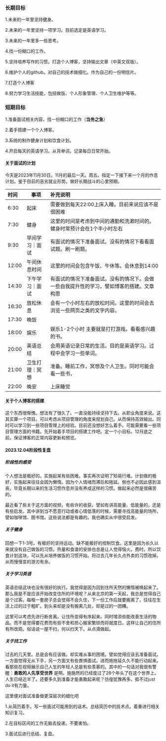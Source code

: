 ### 长期目标

1.未来的一年里坚持健身。

2.未来的一年里坚持一项学习。目前选定是英语学习。

3.未来的一年里多一些思考。

4.找一份糊口的工作。

5.坚持培养写作的习惯。打造个人博客，坚持输出文章（中英文双版）。

6.维护个人的github。对自己的技术做细化。作为自己的一份明信片。

7.打造个人博客

8.努力学习生活技能，包括做饭、个人形象管理、个人卫生维护等等。

### 短期目标

1.准备面试相关内容，找一份糊口的工作（**当务之急**）

2.着手搭建一个个人博客。

3.系统的制作健身计划和饮食计划。

4.开启每天的英语学习。从背单词，记录每日日常开始。

#### 关于面试的计划

今天是2023年11月30日。11月的最后一天。周五。指定一下接下来一个月的作息计划。鉴于目前的恶劣就业形势。做好长期战斗的心里预期。

| 时间  | 事项           | 补充说明                                                     |
| :---- | -------------- | :----------------------------------------------------------- |
| 6:30  | 起床           | 需要做到每天22:00上床入睡。目前来说应该不是很困难            |
| 7:30  | 健身           | 这里的时间是考虑到中间的通勤和洗漱时间的。健身时常预计会在1个半小时左右 |
| 9:30  | 早间学习｜面试 | 有面试的情况下准备面试。没有的情况下看看面试题。刷一刷题。   |
| 12:00 | 午间休息时间   | 这里的时间会包含午饭、午休等。会休息到14:00                  |
| 14:30 | 下午学习｜面试 | 有面试的情况下准备面试。没有的情况下。会做一些自我提升性的学习，譬如博客的搭建。文章构思 |
| 16:30 | 放松休息       | 会有一个小时左右的放松时间。这里的时间会去浏览一些网页之类的文字内容。 |
| 17:30 | 晚饭           |                                                              |
| 18:00 | 娱乐           | 娱乐1-2个小时 主要就是打打游戏。看看感兴趣的书。             |
| 20:00 | 英语总结       | 会用英语记录日常的生活。目的是英语学习。过程中会学习一些单词。 |
| 21:00 | 卫生打理｜冥想 | 准备。睡前工作，冥想及个人卫生。同时可能会看一些书，         |
| 22:00 | 晚安           | 上床睡觉                                                     |

#### 关于个人博客的搭建

这个东西很惭愧。想法有了很久了。一直没能持续坚持下去。从职业角度来说。这其实算一个项目。可以考虑从项目管理的角度来规划自己。从而保持高效输出。同时可以学习到一些项目管理上的经验。目前还没想好怎么着手。可能需要看一些项目管理方面的书籍。先开始着手项目的搭建工作吧。定一个小目标。12月底之前。保证博客的正常内容更新和预览。

#### 2023.12.04阶段性复盘

##### 阶段性的感受

个人想法是极好的。实施起来有些困难。事实再次证明了知易行难。计划做的极好，实施起来往往会因为懒惰。因为个人情绪而滞后和拖延。倒也不必因此感到沮丧，毕竟长期以来的生活习惯作息并没有养成这样的习惯。做起来必然是很痛苦的。

最近看了些关于这方面的视频，有些许的收获。譬如有讲高能量、低能量的。还是有些启发。其中讲到当不愿意行动或者心情低落的时候，需要寻找高能量的场所，譬如咖啡馆、图书馆。这些说法都是有趣的。我也确实从中很受启发。

##### 关于健身

回想一下1-3号。有极好的坚持运动。缺不能极好的控制饮食。这里是因为长久以来就没有自己做饭的习惯。热量和食谱的安排也总是让人觉得恼火。费时。所以饮食计划这块，可以先从培养做饭的习惯开始。将过去几年长久点外卖的习惯改掉。从而慢慢变的游刃有余。

##### 关于学习英语

英语总结这块也没有很好的执行。我觉得是因为回到住所天然的懒惰被唤起来了。那么我是不是应该开始改变住所的环境呢？从来北京的第一天起，我总是觉得自己是个过客。每租一套房子总会觉得不会久住，下一份工作后就要搬离了。往往在生活上过的过于粗旷。到头来却是没有搬离几处，却是过的一团糟。

这里可以考虑先进行断舍离。让住所变得有序起来。同时增添些能改善生活的物品。而不是觉得要花费而有些不舍和担心搬家繁琐而将就度日。这样让自己的住所有所改观。俗话说一屋不扫，何以扫天下。从点滴做起。

##### 关于找工作

过去的几天里。总是会有应该做。却实难从事的困境。譬如觉得应该去准备面试。一方面觉得无从下手，另一方面又有些畏惧面试。进而拖拖延久久不能行动起来。看那些在视频展示自己人生的年轻人总是有些羡慕的。其中的一句话对我很有警醒：**勇敢的人先享受世界** 是啊。施施然的已经度过了28个年头了在这个世界上。人生已经近半了。还要多久到准备才能勇敢起来呢？彷徨犹豫再多。抵不过just do it有力量。

这里便对面试准备做更深层次的细化吧

1.从简历着手。写一些面试可能用到的话术。总结简历中的技术点。着重进行相关知识复习。

2.在目标区间的工作无脑去投递。不要害怕。

3.面试后进行总结、复盘。
